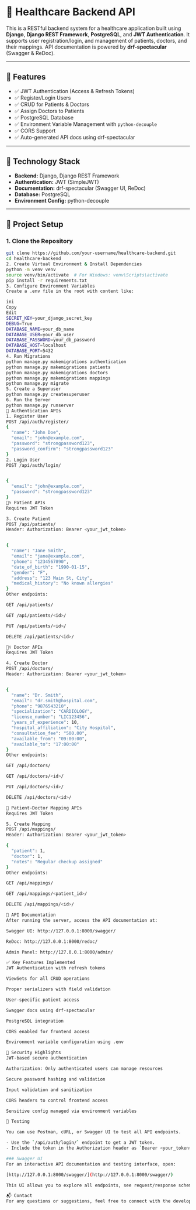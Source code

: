 # 🏥 Healthcare Backend API

This is a RESTful backend system for a healthcare application built using **Django**, **Django REST Framework**, **PostgreSQL**, and **JWT Authentication**. It supports user registration/login, and management of patients, doctors, and their mappings. API documentation is powered by **drf-spectacular** (Swagger & ReDoc).

---

## 🚀 Features

- ✅ JWT Authentication (Access & Refresh Tokens)
- ✅ Register/Login Users
- ✅ CRUD for Patients & Doctors
- ✅ Assign Doctors to Patients
- ✅ PostgreSQL Database
- ✅ Environment Variable Management with `python-decouple`
- ✅ CORS Support
- ✅ Auto-generated API docs using drf-spectacular

---

## 🧱 Technology Stack

- **Backend:** Django, Django REST Framework
- **Authentication:** JWT (SimpleJWT)
- **Documentation:** drf-spectacular (Swagger UI, ReDoc)
- **Database:** PostgreSQL
- **Environment Config:** python-decouple

---

## 📁 Project Setup

### 1. Clone the Repository
```bash
git clone https://github.com/your-username/healthcare-backend.git
cd healthcare-backend
2. Create Virtual Environment & Install Dependencies
python -m venv venv
source venv/bin/activate  # For Windows: venv\Scripts\activate
pip install -r requirements.txt
3. Configure Environment Variables
Create a .env file in the root with content like:

ini
Copy
Edit
SECRET_KEY=your_django_secret_key
DEBUG=True
DATABASE_NAME=your_db_name
DATABASE_USER=your_db_user
DATABASE_PASSWORD=your_db_password
DATABASE_HOST=localhost
DATABASE_PORT=5432
4. Run Migrations
python manage.py makemigrations authentication
python manage.py makemigrations patients
python manage.py makemigrations doctors
python manage.py makemigrations mappings
python manage.py migrate
5. Create a Superuser
python manage.py createsuperuser
6. Run the Server
python manage.py runserver
🔐 Authentication APIs
1. Register User
POST /api/auth/register/
{
  "name": "John Doe",
  "email": "john@example.com",
  "password": "strongpassword123",
  "password_confirm": "strongpassword123"
}
2. Login User
POST /api/auth/login/


{
  "email": "john@example.com",
  "password": "strongpassword123"
}
🧑‍⚕️ Patient APIs
Requires JWT Token

3. Create Patient
POST /api/patients/
Header: Authorization: Bearer <your_jwt_token>


{
  "name": "Jane Smith",
  "email": "jane@example.com",
  "phone": "1234567890",
  "date_of_birth": "1990-01-15",
  "gender": "F",
  "address": "123 Main St, City",
  "medical_history": "No known allergies"
}
Other endpoints:

GET /api/patients/

GET /api/patients/<id>/

PUT /api/patients/<id>/

DELETE /api/patients/<id>/

👨‍⚕️ Doctor APIs
Requires JWT Token

4. Create Doctor
POST /api/doctors/
Header: Authorization: Bearer <your_jwt_token>


{
  "name": "Dr. Smith",
  "email": "dr.smith@hospital.com",
  "phone": "9876543210",
  "specialization": "CARDIOLOGY",
  "license_number": "LIC123456",
  "years_of_experience": 10,
  "hospital_affiliation": "City Hospital",
  "consultation_fee": "500.00",
  "available_from": "09:00:00",
  "available_to": "17:00:00"
}
Other endpoints:

GET /api/doctors/

GET /api/doctors/<id>/

PUT /api/doctors/<id>/

DELETE /api/doctors/<id>/

🔁 Patient-Doctor Mapping APIs
Requires JWT Token

5. Create Mapping
POST /api/mappings/
Header: Authorization: Bearer <your_jwt_token>

{
  "patient": 1,
  "doctor": 1,
  "notes": "Regular checkup assigned"
}
Other endpoints:

GET /api/mappings/

GET /api/mappings/<patient_id>/

DELETE /api/mappings/<id>/

📑 API Documentation
After running the server, access the API documentation at:

Swagger UI: http://127.0.0.1:8000/swagger/

ReDoc: http://127.0.0.1:8000/redoc/

Admin Panel: http://127.0.0.1:8000/admin/

✅ Key Features Implemented
JWT Authentication with refresh tokens

ViewSets for all CRUD operations

Proper serializers with field validation

User-specific patient access

Swagger docs using drf-spectacular

PostgreSQL integration

CORS enabled for frontend access

Environment variable configuration using .env

🔐 Security Highlights
JWT-based secure authentication

Authorization: Only authenticated users can manage resources

Secure password hashing and validation

Input validation and sanitization

CORS headers to control frontend access

Sensitive config managed via environment variables

🧪 Testing

You can use Postman, cURL, or Swagger UI to test all API endpoints.

- Use the `/api/auth/login/` endpoint to get a JWT token.
- Include the token in the Authorization header as `Bearer <your_token>` for protected routes.

### Swagger UI
For an interactive API documentation and testing interface, open:

[http://127.0.0.1:8000/swagger/](http://127.0.0.1:8000/swagger/)

This UI allows you to explore all endpoints, see request/response schemas, and execute requests directly from your browser

📬 Contact
For any questions or suggestions, feel free to connect with the developer.